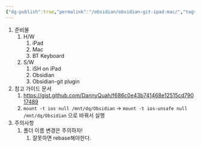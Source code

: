```yaml
---
{"dg-publish":true,"permalink":"/obsidian/obsidian-git-ipad-mac/","tags":["gardenEntry"]}
---
```



1. 준비물 
	1. H/W
		1. iPad
		2. Mac
		3. BT Keyboard
	2. S/W
		1. iSH on iPad
		2. Obsidian
		3. Obsidian-git plugin
2. 참고 가이드 문서
	1. https://gist.github.com/DannyQuah/f686c0e43b741468e12515cd79017489
	2. ```mount -t ios null /mnt/dq/Obsidian``` -> ```mount -t ios-unsafe null /mnt/dq/Obsidian``` 으로 바꿔서 실행
3. 주의사항
	1. 폴더 이름 변경은 주의하자!
		1. 잘못하면 rebase해야한다. 